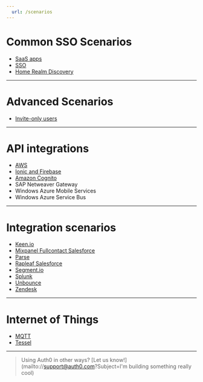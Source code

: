 ```yaml
---
  url: /scenarios
---
```


# Common SSO Scenarios

* [SaaS apps](saas-apps)
* [SSO](sso/single-sign-on)
* [Home Realm Discovery](hrd)

- - -

# Advanced Scenarios

* [Invite-only users](invite-only)

- - -

# API integrations

* [AWS](aws)
* [Ionic and Firebase](scenarios/ionic-and-firebase)
* [Amazon Cognito](scenarios/amazon-cognito)
* SAP Netweaver Gateway
* Windows Azure Mobile Services
* Windows Azure Service Bus

- - -

# Integration scenarios

* [Keen.io](scenarios/keenio)
* [Mixpanel Fullcontact Salesforce](scenarios/mixpanel-fullcontact-salesforce)
* [Parse](scenarios/parse)
* [Rapleaf Salesforce](scenarios/rapleaf-salesforce)
* [Segment.io](scenarios/segmentio)
* [Splunk](scenarios/splunk)
* [Unbounce](scenarios/unbounce)
* [Zendesk](scenarios/zendesk-sso)

- - -

# Internet of Things

* [MQTT](scenarios/mqtt)
* [Tessel](scenarios/tessel)

- - -

> Using Auth0 in other ways? [Let us know!](mailto://support@auth0.com?Subject=I'm building something really cool)

